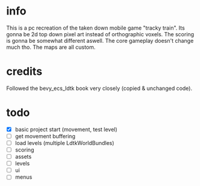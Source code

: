 # info
This is a pc recreation of the taken down mobile game "tracky train".
Its gonna be 2d top down pixel art instead of orthographic voxels.
The scoring is gonna be somewhat different aswell.
The core gameplay doesn't change much tho.
The maps are all custom.

# credits
Followed the bevy_ecs_ldtk book very closely (copied & unchanged code).

# todo
- [x] basic project start (movement, test level)
- [ ] get movement buffering
- [ ] load levels (multiple LdtkWorldBundles)
- [ ] scoring
- [ ] assets
- [ ] levels
- [ ] ui
- [ ] menus
